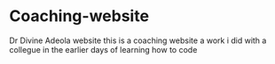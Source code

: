 # Coaching-website
Dr Divine Adeola website
this is a coaching website a work i did with a collegue in the earlier days of learning how to code
